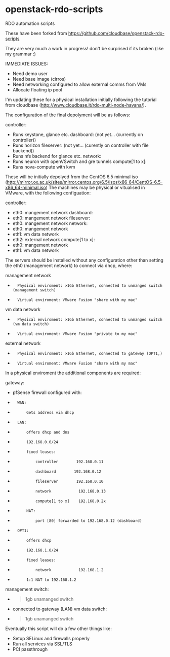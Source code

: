 openstack-rdo-scripts
=====================

RDO automation scripts


These have been forked from https://github.com/cloudbase/openstack-rdo-scripts

They are very much a work in progress! don't be surprised if its broken (like my grammar :)


IMMEDIATE ISSUES:
 -   Need demo user
 -   Need base image (cirros)
 -   Need networking configured to allow external comms from VMs
 -   Allocate floating ip pool


I'm updating these for a physical installation initially following the tutorial from cloudbase (http://www.cloudbase.it/rdo-multi-node-havana/).

The configuration of the final depolyment will be as follows:

controller:
 -   Runs keystone, glance etc.
dashboard: (not yet... (currently on controller))
 -   Runs horizon
fileserver: (not yet... (curently on controller with file backend))
 -   Runs nfs backend for glance etc.
network:
 -   Runs neuron with openVSwitch and gre tunnels
compute[1 to x]:
 -   Runs nova-compute with kvm

These will be initially depolyed from the CentOS 6.5 minimal iso (http://mirror.ox.ac.uk/sites/mirror.centos.org/6.5/isos/x86_64/CentOS-6.5-x86_64-minimal.iso)
The machines may be physical or vitualised in VMware, with the following configuation:

controller:
 -   eth0: mangement network
dashboard:
 -   eth0: mangement network
fileserver:
 -   eth0: mangement network
network:
 -   eth0: mangement network
 -   eth1: vm data network
 -   eth2: external network
compute[1 to x]:
 -   eth0: mangement network
 -   eth1: vm data network

The servers should be installed without any configuration other than setting the eth0 (management network) to connect via dhcp, where:

management network
 -       Physical enviroment: >1Gb Ethernet, connected to unmanged switch (management switch)
 -       Virtual enviroment: VMware Fusion "share with my mac"
vm data network
 -       Physical enviroment: >1Gb Ethernet, connected to unmanged switch (vm data switch)
 -       Virtual enviroment: VMware Fusion "private to my mac"
external network
 -       Physical enviroment: >1Gb Ethernet, connected to gateway (OPT1,)
 -       Virtual enviroment: VMware Fusion "share with my mac"

In a physical enviroment the additional components are required:

gateway:
 -   pfSense firewall configured with:
 -       WAN:
 -           Gets address via dhcp
 -       LAN:
 -           offers dhcp and dns
 -           192.168.0.0/24
 -           fixed leases:
 -               controller        192.168.0.11
 -               dashboard        192.168.0.12
 -               fileserver        192.168.0.10
 -               network            192.168.0.13
 -               compute[1 to x]    192.168.0.2x
 -           NAT:
 -               port [80] forwarded to 192.168.0.12 (dashboard)
 -       OPT1:
 -           offers dhcp
 -           192.168.1.0/24
 -           fixed leases:
 -               network            192.168.1.2
 -           1:1 NAT to 192.168.1.2
management switch:
 -   >1gb unamanged switch
 -   connected to gateway (LAN)
vm data switch:
 -   >1gb unamanged switch

Eventually this script will do a few other things like:
 -   Setup SELinux and firewalls properly
 -   Run all services via SSL/TLS
 -   PCI passthrough